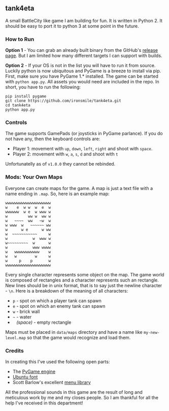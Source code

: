 ## tank4eta

A small BattleCity like game I am building for fun. It is written in Python 2. It should be easy to port it to python 3 at some point in the future.

### How to Run

**Option 1** - You can grab an already built binary from the GitHub's [release page](https://github.com/ironsmile/tank4eta/releases). But I am limited how many different targets I can support with builds.

**Option 2** - If your OS is not in the list you will have to run it from source. Luckily python is now ubiquitous and PyGame is a breeze to install via pip. First, make sure you have PyGame 1.* installed. The game can be started with `python app.py`. All assets you would need are included in the repo. In short, you have to run the following:

```
pip install pygame
git clone https://github.com/ironsmile/tank4eta.git
cd tank4eta
python app.py
```

### Controls

The game supports GamePads (or joysticks in PyGame parlance). If you do not have any, then the keyboard controls are:

* Player 1: movement with `up`, `down`, `left`, `right` and shoot with `space`.
* Player 2: movement with `w`, `a`, `s`, `d` and shoot with `t`

Unfortunatelly as of `v1.0.0` they cannot be rebinded.

### Mods: Your Own Maps

Everyone can create maps for the game. A map is just a text file with a name ending in `.map`. So, here is an example map:

```
wwwwwwwwwwwwwwwwwwww
w    e  w w  w  e  w
wwwwww  w e  w www w
w         ww w  ww w
w   ~~~~  ww   ~w  w
w www  w   ~~~~~~ ww
w      w e      w ww
w  ~~~~~~~~~~~     w
w           w  www w
w~~~~~~~~~  w      w
w           www wwww
w   wwwwwwwwwww    w
w   w        w     w
w     p    p       w
wwwwwwwwwwwwwwwwwwww
```

Every single character represents some object on the map. The game world is composed of rectangles and a character represents such an rectangle. New lines should be in unix format, that is to say just the newline character - `\n`. Here is a breakdown of the meaning of all characters:

* `p` - spot on which a player tank can spawn
* `e` - spot on which an enemy tank can spawn
* `w` - brick wall
* `~` - water
* ` ` _(space)_ - empty rectangle

Maps must be placed in `data/maps` directory and have a name like `my-new-level.map` so that the game would recognize and load them.

### Credits

In creating this I've used the following open parts:

* The [PyGame engine](http://www.pygame.org/)
* [Ubuntu font](https://design.ubuntu.com/font/)
* Scott Barlow's excellent [menu library](https://code.google.com/archive/p/python-pygame-menu-class/)

All the professional sounds in this game are the result of long and meticulous work by me and my closes people. So I am thankful for all the help I've received in this department!
